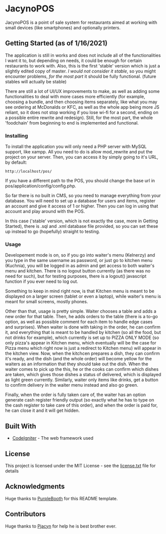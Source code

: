 # JacynoPOS

JacynoPOS is a point of sale system for restaurants aimed at working with small devices (like smartphones) and optionally printers.

## Getting Started (as of 1/16/2021)

The application is still in works and does not include all of the functionalities I want it to, but depending on needs, it could be enough for certain restaurants to work with. Also, this is the first 'stable' version which is just a slightly edited copy of master. *I would not consider it stable*, so you might encounter problems, *for the most part* it should be fully functional. (future stables will actually be stable)

There are still a lot of UI/UX improvements to make, as well as adding some functionalities to deal with more cases more efficiently (for example, choosing a bundle, and then choosing items separately, like what you may see ordering at McDonalds or KFC, as well as the whole app being more JS reliant, so it does not stop working if you lose wi-fi for a second, ending on a possible entire rewrite and redesign). Still, for the most part, the whole 'foodchain' from beginning to end is implemented and functional.

### Installing

To install the application you will only need a PHP server with MySQL support, like xampp. All you need to do is allow mod_rewrite and put the project on your server. Then, you can access it by simply going to it's URL, by default:

```
http://localhost/pos/
```
If you have a different path to the POS, you should change the base url in pos/application/config/config.php.

So far there is no built in CMS, so you need to manage everything from your database. You will need to set up a database for users and items, register an account and give it access of 1 or higher. Then you can log in using that account and play around with the POS.

In this case ('stable' version, which is not exactly the case, more in Getting Started), there is .sql and .xml database file provided, so you can set these up instead to go (hopefully) straight to testing.

### Usage

Developement mode is on, so if you go into waiter's menu (Kelnerzy) and you type in the same username as password, or just go to kitchen menu (Kuchnia), you will be logged in as admin and get access to both waiter's menu and kitchen. There is no logout button currently (as there was no need for such), but for testing purposes, there is a logout() javascript function if you ever need to log out.

Something to keep in mind right now, is that Kitchen menu is meant to be displayed on a larger screen (tablet or even a laptop), while waiter's menu is meant for small screens, mostly phones.

Other than that, usage is pretty simple. 
Waiter chooses a table and adds a new order for that table. Then, he adds orders to the table (there is a to-go option, as well as possible comment for each item to handle edge cases and surprises). 
When waiter is done with taking in the order, he can confirm it, and everything that is meant to be handled by kitchen (so all the food, but not drinks for example), which currently is set up to PIZZA ONLY MODE (so only pizza's appear in Kitchen menu, which eventually will be the case for Pizza menu which right now is just a redirect to Kitchen menu) will appear in the kitchen view. 
Now, when the kitchcen prepares a dish, they can confirm it's ready, and the dish (and the whole order) will become yellow for the waiters as an information that they should take out the dish.
When the waiter comes to pick up the this, he or the cooks can confirm which dishes are taken, which gives those dishes a status of delivered, which is displayed as light green currently.
Similarly, waiter only items like drinks, get a button to confirm delivery in the waiter menu instead and also go green.

Finally, when the order is fully taken care of, the waiter has an option generate cash register friendly output (so exactly what he has to type on the cash register to take care of this order), and when the order is paid for, he can close it and it will get hidden.

## Built With

* [CodeIgniter](https://codeigniter.com/) - The web framework used

## License

This project is licensed under the MIT License - see the [license.txt](license.txt) file for details

## Acknowledgments

Huge thanks to [PurpleBooth](https://gist.github.com/PurpleBooth/109311bb0361f32d87a2) for this README template.

## Contributors

Huge thanks to [Pjacyn](https://github.com/Pjacyn) for help he is best brother ever.
